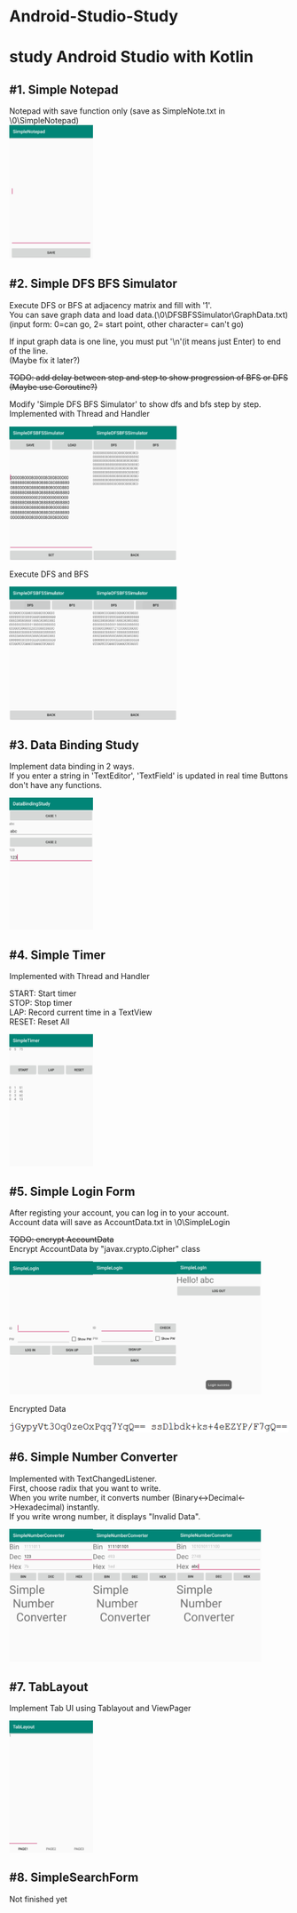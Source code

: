 # Android-Studio-Study
study Android Studio with Kotlin
=====================================================
#1. Simple Notepad 
--------------------------------------
Notepad with save function only (save as SimpleNote.txt in \0\SimpleNotepad)  
<img src="./000Screenshots/notepad/notepad.jpg" width="30%" height="30%">

#2. Simple DFS BFS Simulator  
--------------------------------------
Execute DFS or BFS at adjacency matrix and fill with '1'.  
You can save graph data and load data.(\0\DFSBFSSimulator\GraphData.txt)  
(input form: 0=can go, 2= start point, other character= can't go)  
  
If input graph data is one line, you must put '\n'(it means just Enter) to end of the line.  
(Maybe fix it later?)  

~~TODO: add delay between step and step to show progression of BFS or DFS~~  
~~(Maybe use Coroutine?)~~
  
Modify 'Simple DFS BFS Simulator' to show dfs and bfs step by step.  
Implemented with Thread and Handler  

<img src="./000Screenshots/dfsbfssimulator/dfsbfssimulator.jpg" width="30%" height="30%"><img src="./000Screenshots/dfsbfssimulator/dfsbfssimulator2.jpg" width="30%" height="30%">  

Execute DFS and BFS  

<img src="./000Screenshots/dfsbfssimulator/dfsgif.gif" width="30%" height="30%"><img src="./000Screenshots/dfsbfssimulator/bfsgif.gif" width="30%" height="30%">  


#3. Data Binding Study
--------------------------------------
Implement data binding in 2 ways.  
If you enter a string in 'TextEditor', 'TextField' is updated  in real time
Buttons don't have any functions.  

<img src="./000Screenshots/databinding/databinding.jpg" width="30%" height="30%">

#4. Simple Timer
--------------------------------------
Implemented with Thread and Handler  

START: Start timer  
STOP: Stop timer  
LAP: Record current time in a TextView  
RESET: Reset All   

<img src="./000Screenshots/timer/timer.jpg" width="30%" height="30%">

#5. Simple Login Form
---------------------------------------  
After registing your account, you can log in to your account.  
Account data will save as AccountData.txt in \0\SimpleLogin  

~~TODO: encrypt AccountData~~  
Encrypt AccountData by "javax.crypto.Cipher" class  

<img src="./000Screenshots/login/login.jpg" width="30%" height="30%"><img src="./000Screenshots/login/login2.jpg" width="30%" height="30%"><img src="./000Screenshots/login/login3.jpg" width="30%" height="30%">  

Encrypted Data  

<img src="./000Screenshots/login/login4.PNG" width="100%" height="100%">

#6. Simple Number Converter
---------------------------------------  
Implemented with TextChangedListener.  
First, choose radix that you want to write.   
When you write number, it converts number (Binary<->Decimal<->Hexadecimal) instantly.  
If you write wrong number, it displays "Invalid Data".   

<img src="./000Screenshots/numberconverter/converter.jpg" width="30%" height="30%"><img src="./000Screenshots/numberconverter/converter2.jpg" width="30%" height="30%"><img src="./000Screenshots/numberconverter/converter3.jpg" width="30%" height="30%">

#7. TabLayout
---------------------------------------
Implement Tab UI using Tablayout and ViewPager  

<img src="./000Screenshots/tablayout/tablayout.jpg" width="30%" height="30%">

#8. SimpleSearchForm
----------------------------------------
Not finished yet

